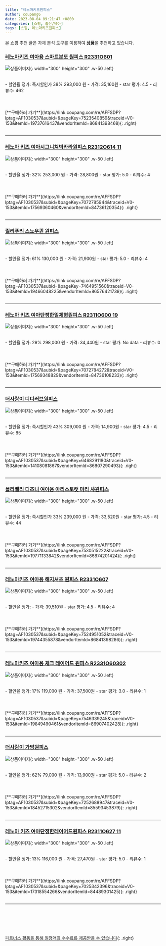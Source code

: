 ```yaml
---
title: "레노마키즈원피스"
author: coupang6
date: 2023-08-04 09:21:47 +0800
categories: [쇼핑, 출산/육아]
tags: [쇼핑, 레노마키즈원피스]
---
```


본 쇼핑 추천 글은 자체 분석 도구를 이용하여 [**상품**](https://link.coupang.com/a/bao1ui)을 추천하고 있습니다.

### [레노마키즈 여아용 스마트분또 원피스 R2331O601](https://link.coupang.com/re/AFFSDP?lptag=AF1030537&subid=&pageKey=7523540859&traceid=V0-153&itemId=19737616437&vendorItemId=86841398468)

![상품이미지](https://thumbnail9.coupangcdn.com/thumbnails/remote/230x230ex/image/retail/images/2023/08/10/17/1/03507b06-fad2-4a73-9a50-da9c09982126.jpg){: width="300" height="300" .w-50 .left}


<br>
- 할인율 정가: 즉시할인가 38%  293,000   원
- 가격: 35,160원
- star 평가: 4.5
- 리뷰수: 462
<br>
<br>
<br>
<br>
[**구매하러 가기**](https://link.coupang.com/re/AFFSDP?lptag=AF1030537&subid=&pageKey=7523540859&traceid=V0-153&itemId=19737616437&vendorItemId=86841398468){: .right}
<br>
<br>

---

### [레노마 키즈 여아시그니쳐빅카라원피스 R2312O614 11](https://link.coupang.com/re/AFFSDP?lptag=AF1030537&subid=&pageKey=7072785944&traceid=V0-153&itemId=17569360460&vendorItemId=84736120354)

![상품이미지](https://thumbnail8.coupangcdn.com/thumbnails/remote/230x230ex/image/vendor_inventory/e9cb/2183c7edc2b7c3ea519bdb43c4ca733709b3dff75763abce22dcd5033b3a.jpg){: width="300" height="300" .w-50 .left}


<br>
- 할인율 정가: 32%  253,000   원
- 가격: 28,800원
- star 평가: 5.0
- 리뷰수: 4
<br>
<br>
<br>
<br>
[**구매하러 가기**](https://link.coupang.com/re/AFFSDP?lptag=AF1030537&subid=&pageKey=7072785944&traceid=V0-153&itemId=17569360460&vendorItemId=84736120354){: .right}
<br>
<br>

---

### [릴리푸리 스노우퀸 원피스](https://link.coupang.com/re/AFFSDP?lptag=AF1030537&subid=&pageKey=7464951560&traceid=V0-153&itemId=19466048225&vendorItemId=86576421739)

![상품이미지](https://thumbnail10.coupangcdn.com/thumbnails/remote/230x230ex/image/vendor_inventory/1e9f/6181cdf354ec3b6e975da84e170d7ce5c1646016ef7a09b0588637c365ab.jpg){: width="300" height="300" .w-50 .left}


<br>
- 할인율 정가: 61%  130,000   원
- 가격: 21,900원
- star 평가: 5.0
- 리뷰수: 4
<br>
<br>
<br>
<br>
[**구매하러 가기**](https://link.coupang.com/re/AFFSDP?lptag=AF1030537&subid=&pageKey=7464951560&traceid=V0-153&itemId=19466048225&vendorItemId=86576421739){: .right}
<br>
<br>

---

### [레노마 키즈 여아단정한일체형원피스 R2311O600 19](https://link.coupang.com/re/AFFSDP?lptag=AF1030537&subid=&pageKey=7072784272&traceid=V0-153&itemId=17569348829&vendorItemId=84736108233)

![상품이미지](https://thumbnail10.coupangcdn.com/thumbnails/remote/230x230ex/image/vendor_inventory/1450/ba9ab2c559ff7bbf7ab08c2e20f823e9f799f3a403f165a860d277340cbf.jpg){: width="300" height="300" .w-50 .left}


<br>
- 할인율 정가: 29%  298,000   원
- 가격: 34,440원
- star 평가: No data
- 리뷰수: 0
<br>
<br>
<br>
<br>
[**구매하러 가기**](https://link.coupang.com/re/AFFSDP?lptag=AF1030537&subid=&pageKey=7072784272&traceid=V0-153&itemId=17569348829&vendorItemId=84736108233){: .right}
<br>
<br>

---

### [더사랑이 디디러브원피스](https://link.coupang.com/re/AFFSDP?lptag=AF1030537&subid=&pageKey=6468291180&traceid=V0-153&itemId=14108081867&vendorItemId=86807290493)

![상품이미지](https://thumbnail7.coupangcdn.com/thumbnails/remote/230x230ex/image/vendor_inventory/240d/df9b841cb9788fe13f1d3f618ab5273b0fdaf0a6acb9b921f8e9e5c19e14.jpg){: width="300" height="300" .w-50 .left}


<br>
- 할인율 정가: 즉시할인가 43%  309,000   원
- 가격: 14,900원
- star 평가: 4.5
- 리뷰수: 85
<br>
<br>
<br>
<br>
[**구매하러 가기**](https://link.coupang.com/re/AFFSDP?lptag=AF1030537&subid=&pageKey=6468291180&traceid=V0-153&itemId=14108081867&vendorItemId=86807290493){: .right}
<br>
<br>

---

### [몰리멜리 디즈니 여아용 아리스토캣 마리 샤원피스](https://link.coupang.com/re/AFFSDP?lptag=AF1030537&subid=&pageKey=7530515222&traceid=V0-153&itemId=19771133842&vendorItemId=86874201424)

![상품이미지](https://thumbnail10.coupangcdn.com/thumbnails/remote/230x230ex/image/vendor_inventory/94ae/a745dcd3b199a554b39122b06bee801026bf03a8f3c65b21f52c3e467c36.jpg){: width="300" height="300" .w-50 .left}


<br>
- 할인율 정가: 즉시할인가 33%  239,000   원
- 가격: 33,520원
- star 평가: 4.5
- 리뷰수: 44
<br>
<br>
<br>
<br>
[**구매하러 가기**](https://link.coupang.com/re/AFFSDP?lptag=AF1030537&subid=&pageKey=7530515222&traceid=V0-153&itemId=19771133842&vendorItemId=86874201424){: .right}
<br>
<br>

---

### [레노마키즈 여아용 해지셔츠 원피스 R2331O607](https://link.coupang.com/re/AFFSDP?lptag=AF1030537&subid=&pageKey=7524951052&traceid=V0-153&itemId=19744355878&vendorItemId=86841398286)

![상품이미지](https://thumbnail7.coupangcdn.com/thumbnails/remote/230x230ex/image/retail/images/2023/08/10/17/8/33d44fc5-093c-42c6-8bc6-46e444ecdcc9.jpg){: width="300" height="300" .w-50 .left}


<br>
- 할인율 정가: 
- 가격: 39,510원
- star 평가: 4.5
- 리뷰수: 4
<br>
<br>
<br>
<br>
[**구매하러 가기**](https://link.coupang.com/re/AFFSDP?lptag=AF1030537&subid=&pageKey=7524951052&traceid=V0-153&itemId=19744355878&vendorItemId=86841398286){: .right}
<br>
<br>

---

### [레노마키즈 여아용 체크 레이어드 원피스 R2331O60302](https://link.coupang.com/re/AFFSDP?lptag=AF1030537&subid=&pageKey=7546339245&traceid=V0-153&itemId=19849490461&vendorItemId=86907402428)

![상품이미지](https://thumbnail9.coupangcdn.com/thumbnails/remote/230x230ex/image/retail/images/2023/08/17/17/9/604fcdb4-4054-4816-bace-0905e8acc64e.jpg){: width="300" height="300" .w-50 .left}


<br>
- 할인율 정가: 17%  119,000   원
- 가격: 37,500원
- star 평가: 3.0
- 리뷰수: 1
<br>
<br>
<br>
<br>
[**구매하러 가기**](https://link.coupang.com/re/AFFSDP?lptag=AF1030537&subid=&pageKey=7546339245&traceid=V0-153&itemId=19849490461&vendorItemId=86907402428){: .right}
<br>
<br>

---

### [더사랑이 가방원피스](https://link.coupang.com/re/AFFSDP?lptag=AF1030537&subid=&pageKey=7252688947&traceid=V0-153&itemId=18452715302&vendorItemId=85593453879)

![상품이미지](https://thumbnail9.coupangcdn.com/thumbnails/remote/230x230ex/image/vendor_inventory/4f9b/540a74929373211dbe580f4f371c02254e715462db35027dceac493011b3.jpg){: width="300" height="300" .w-50 .left}


<br>
- 할인율 정가: 62%  79,000   원
- 가격: 13,900원
- star 평가: 5.0
- 리뷰수: 2
<br>
<br>
<br>
<br>
[**구매하러 가기**](https://link.coupang.com/re/AFFSDP?lptag=AF1030537&subid=&pageKey=7252688947&traceid=V0-153&itemId=18452715302&vendorItemId=85593453879){: .right}
<br>
<br>

---

### [레노마 키즈 여아단정한레이어드원피스 R2311O627 11](https://link.coupang.com/re/AFFSDP?lptag=AF1030537&subid=&pageKey=7025342396&traceid=V0-153&itemId=17318554266&vendorItemId=84489301425)

![상품이미지](https://thumbnail7.coupangcdn.com/thumbnails/remote/230x230ex/image/vendor_inventory/e161/6df76d0464adadccf5e1d16d15ee949ee64e697fb04a25ecf7826d33e807.jpg){: width="300" height="300" .w-50 .left}


<br>
- 할인율 정가: 13%  116,000   원
- 가격: 27,470원
- star 평가: 5.0
- 리뷰수: 1
<br>
<br>
<br>
<br>
[**구매하러 가기**](https://link.coupang.com/re/AFFSDP?lptag=AF1030537&subid=&pageKey=7025342396&traceid=V0-153&itemId=17318554266&vendorItemId=84489301425){: .right}
<br>
<br>

---
<br><br><br><br><br> [파트너스 활동을 통해 일정액의 수수료를 제공받을 수 있습니다](https://link.coupang.com/a/bao1ui){: .right}